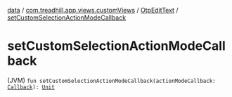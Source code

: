 [data](../../index.md) / [com.treadhill.app.views.customViews](../index.md) / [OtpEditText](index.md) / [setCustomSelectionActionModeCallback](./set-custom-selection-action-mode-callback.md)

# setCustomSelectionActionModeCallback

(JVM) `fun setCustomSelectionActionModeCallback(actionModeCallback: `[`Callback`](https://developer.android.com/reference/android/view/ActionMode/Callback.html)`): `[`Unit`](https://kotlinlang.org/api/latest/jvm/stdlib/kotlin/-unit/index.html)